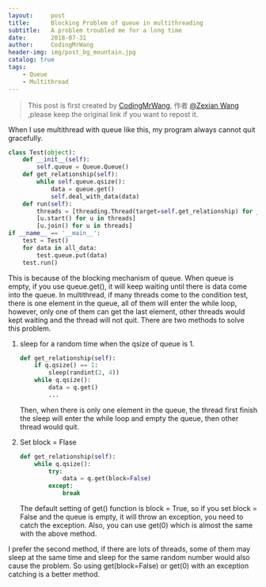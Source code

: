 ```yaml
---
layout:     post
title:      Blocking Problem of queue in multithreading
subtitle:   A problem troubled me for a long time
date:       2018-07-31
author:     CodingMrWang
header-img: img/post_bg_mountain.jpg
catalog: true
tags:
    - Queue
    - Multithread
---
```



> This post is first created by [CodingMrWang](http://codingmrwang.github.io), 作者 [@Zexian Wang](http://github.com/codingmrwang) ,please keep the original link if you want to repost it.

When I use multithread with queue like this, my program always cannot quit gracefully.

```python
class Test(object):
	def __init__(self):
		self.queue = Queue.Queue()
	def get_relationship(self):
		while self.queue.qsize():
			data = queue.get()
			self.deal_with_data(data)
	def run(self):
		threads = [threading.Thread(target=self.get_relationship) for _ in range(10)]
		[u.start() for u in threads]
		[u.join() for u in threads]
if __name__ == '__main__':
	test = Test()
	for data in all_data:
		test.queue.put(data)
	test.run()
``` 

This is because of the blocking mechanism of queue. When queue is empty, if you use queue.get(), it will keep waiting until there is data come into the queue.
In multithread, if many threads come to the condition test, there is one element in the queue, all of them will enter the while loop, however, only one of them can get the last element, other threads would kept waiting and the thread will not quit.
There are two methods to solve this problem.

1. sleep for a random time when the qsize of queue is 1.

	```python
	def get_relationship(self):
		if q.qsize() == 1:
			sleep(randint(2, 4))
		while q.qsize():
			data = q.get()
			...
	```
	Then, when there is only one element in the queue, the thread first finish the sleep will enter the while loop and empty the queue, then other thread would quit.

2. Set block = Flase
		
	```python
	def get_relationship(self):
		while q.qsize():
			try:
				data = q.get(block=False)
			except:
				break
	```
	The default setting of get() function is block = True, so if you set block = False and the queue is empty, it will throw an exception, you need to catch the exception. Also, you can use get(0) which is almost the same with the above method.

I prefer the second method, if there are lots of threads, some of them may sleep at the same time and sleep for the same random number would also cause the problem. So using get(block=False) or get(0) with an exception catching is a better method.